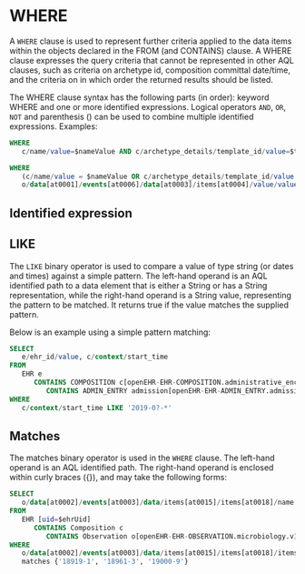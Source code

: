 # WHERE

A `WHERE` clause is used to represent further criteria applied to the data items within the objects declared in the FROM (and CONTAINS) clause. A WHERE clause expresses the query criteria that cannot be represented in other AQL clauses, such as criteria on archetype id, composition committal date/time, and the criteria on in which order the returned results should be listed.

The WHERE clause syntax has the following parts (in order): keyword WHERE and one or more identified expressions. Logical operators `AND`, `OR`, `NOT` and parenthesis () can be used to combine multiple identified expressions. Examples:

```sql
WHERE
   c/name/value=$nameValue AND c/archetype_details/template_id/value=$templateId
```

```sql
WHERE
   (c/name/value = $nameValue OR c/archetype_details/template_id/value = $templateId) AND
   o/data[at0001]/events[at0006]/data[at0003]/items[at0004]/value/value >= 140
``` 

## Identified expression



## LIKE

The `LIKE` binary operator is used to compare a value of type string (or dates and times) against a simple pattern. The left-hand operand is an AQL identified path to a data element that is either a String or has a String representation, while the right-hand operand is a String value, representing the pattern to be matched. It returns true if the value matches the supplied pattern.

Below is an example using a simple pattern matching:

```sql
SELECT
   e/ehr_id/value, c/context/start_time
FROM
   EHR e
      CONTAINS COMPOSITION c[openEHR-EHR-COMPOSITION.administrative_encounter.v1]
         CONTAINS ADMIN_ENTRY admission[openEHR-EHR-ADMIN_ENTRY.admission.v1]
WHERE
   c/context/start_time LIKE '2019-0?-*'
```

## Matches

The matches binary operator is used in the `WHERE` clause. The left-hand operand is an AQL identified path. The right-hand operand is enclosed within curly braces ({}), and may take the following forms:

```sql
SELECT
   o/data[at0002]/events[at0003]/data/items[at0015]/items[at0018]/name
FROM
   EHR [uid=$ehrUid]
      CONTAINS Composition c
         CONTAINS Observation o[openEHR-EHR-OBSERVATION.microbiology.v1]
WHERE
   o/data[at0002]/events[at0003]/data/items[at0015]/items[at0018]/items[at0019]/items[at0021]/name/defining_code/code_string 
   matches {'18919-1', '18961-3', '19000-9'}
```

